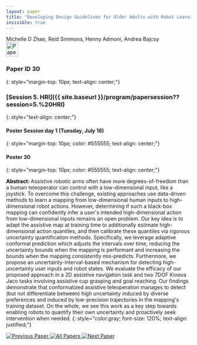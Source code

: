 ```yaml
---
layout: paper
title: "Developing Design Guidelines for Older Adults with Robot Learning from Demonstration"
invisible: true
---
```

<div class="paper-authors">
<div class="paper-author-box">
    <div class="paper-author-name">Michelle D Zhao, Reid Simmons, Henny Admoni, Andrea Bajcsy</div>
    <div class="paper-author-uni"></div>
</div>

</div><div class="paper-pdf">
<div> <a href="http://www.roboticsproceedings.org/rss19/p30.pdf"><img src="{{ site.baseurl }}/images/paper_link.png" alt="Paper Website" width = "33"  height = "40"/></a> </div>
</div>

### Paper ID 30
{: style="margin-top: 10px; text-align: center;"}

### [Session 5. HRI]({{ site.baseurl }}/program/papersession??session=5.%20HRI)
{: style="text-align: center;"}

#### Poster Session day 1 (Tuesday, July 16)
{: style="margin-top: 10px; color: #555555; text-align: center;"}

#### Poster 30
{: style="margin-top: 10px; color: #555555; text-align: center;"}

<b style="color: black;">Abstract: </b>Assistive robotic arms often have more degrees-of-freedom than a human teleoperator can control with a low-dimensional input, like a joystick. To overcome this challenge, existing approaches use data-driven methods to learn a mapping from low-dimensional human inputs to high-dimensional robot actions. However, determining if such a black-box mapping can confidently infer a user's intended high-dimensional action from low-dimensional inputs remains an open problem. Our key idea is to adapt the assistive map at training time to additionally estimate high-dimensional action quantiles, and then calibrate these quantiles via rigorous uncertainty quantification methods. Specifically, we leverage adaptive conformal prediction which adjusts the intervals over time, reducing the uncertainty bounds when the mapping is performant and increasing the bounds when the mapping consistently mis-predicts. Furthermore, we propose an uncertainty-interval-based mechanism for detecting high-uncertainty user inputs and robot states. We evaluate the efficacy of our proposed approach in a 2D assistive navigation task and two 7DOF Kinova Jaco tasks involving assistive cup grasping and goal reaching. Our findings demonstrate that conformalized assistive teleoperation manages to detect (but not differentiate between) high uncertainty induced by diverse preferences and induced by low-precision trajectories in the mapping's training dataset. On the whole, we see this work as a key step towards enabling robots to quantify their own uncertainty and proactively seek intervention when needed.
{: style="color:gray; font-size: 120%; text-align: justified;"}


<div class="paper-menu">
<a href="{{ site.baseurl }}/program/papers/029/"> <img src="{{ site.baseurl }}/images/previous_paper_icon.png" alt="Previous Paper" title="Previous Paper"/> </a>
<a href="{{ site.baseurl }}/program/papers"><img src="{{ site.baseurl }}/images/overview_icon.png" alt="All Papers" title="All Papers"/> </a>
<a href="{{ site.baseurl }}/program/papers/031/"> <img src="{{ site.baseurl }}/images/next_paper_icon.png" alt="Next Paper" title="Next Paper"/> </a>

</div>
